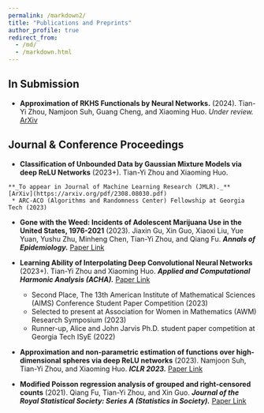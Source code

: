 ```yaml
---
permalink: /markdown2/
title: "Publications and Preprints"
author_profile: true
redirect_from: 
  - /md/
  - /markdown.html
---
```



## In Submission

  * **Approximation of RKHS Functionals by Neural Networks.** (2024).
    Tian-Yi Zhou, Namjoon Suh, Guang Cheng, and Xiaoming Huo.
    _Under review._ [ArXiv](http://arxiv.org/abs/2403.12187)
     
## Journal & Conference Proceedings

   * **Classification of Unbounded Data by Gaussian Mixture Models via deep ReLU Networks** (2023+).
    Tian-Yi Zhou and Xiaoming Huo.

    **_To appear in Journal of Machine Learning Research (JMLR)._** [ArXiv](https://arxiv.org/pdf/2308.08030.pdf)
     * ARC-ACO (Algorithms and Randomness Center) Fellowship at Georgia Tech (2023)

   * **Gone with the Weed: Incidents of Adolescent Marijuana Use in the United States, 1976-2021** (2023). 
     Jiaxin Gu, Xin Guo, Xiaoxi Liu, Yue Yuan, Yushu Zhu, Minheng Chen, Tian-Yi Zhou, and Qiang Fu.
     **_Annals of Epidemiology._** [Paper Link](https://doi.org/10.1016/j.annepidem.2023.10.002)
     
   * **Learning Ability of Interpolating Deep Convolutional Neural Networks** (2023+).
     Tian-Yi Zhou and Xiaoming Huo. 
     **_Applied and Computational Harmonic Analysis (ACHA)._** [Paper Link](https://doi.org/10.1016/j.acha.2023.101582)
      * Second Place, The 13th American Institute of Mathematical Sciences (AIMS) Conference Student Paper Competition (2023)
      * Selected to present at Association for Women in Mathematics (AWM) Research Symposium (2023)
      * Runner-up, Alice and John Jarvis Ph.D. student paper competition at Georgia Tech ISyE (2022)
        
  * **Approximation and non-parametric estimation of functions over high-dimensional spheres via deep ReLU networks** (2023).
    Namjoon Suh, Tian-Yi Zhou, and Xiaoming Huo. 
    **_ICLR 2023._** [Paper Link](https://openreview.net/forum?id=r90KYcuB7JS&noteId=b_7KCSqylJ)
    
  * **Modified Poisson regression analysis of grouped and right‐censored counts** (2021).
    Qiang Fu, Tian-Yi Zhou, and Xin Guo. 
    **_Journal of the Royal Statistical Society: Series A (Statistics in Society)._** [Paper Link](https://doi.org/10.1111/rssa.12678)

  
